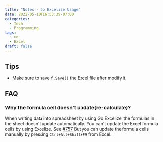 ```yaml
---
title: "Notes - Go Excelize Usage"
date: 2022-05-10T16:53:39-07:00
categories:
  - Tech
  - Programming
tags:
  - Go
  - Excel
draft: false
---
```


## Tips
* Make sure to save `f.Save()` the Excel file after modify it.

## FAQ

### Why the formula cell doesn't update(re-calculate)?
When writing data into spreadsheet by using Go Excelize, the formulas in the sheet doesn't update automatically.
You can't update the Excel formula cells by using Excelize. See [#757](https://github.com/qax-os/excelize/issues/757)
But you can update the formula cells manually by pressing `Ctrl+Alt+Shift+F9` from Excel. 

